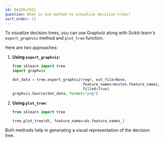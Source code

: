 ```yaml
---
id: 04109cf821
question: What is one method to visualize decision trees?
sort_order: 13
---
```


To visualize decision trees, you can use Graphviz along with Scikit-learn's `export_graphviz` method and `plot_tree` function.

Here are two approaches:

1. **Using `export_graphviz`:**
   ```python
   from sklearn import tree
   import graphviz

   dot_data = tree.export_graphviz(regr, out_file=None,
                                   feature_names=boston.feature_names,
                                   filled=True)
   graphviz.Source(dot_data, format="png")
   ```

2. **Using `plot_tree`:**
   ```python
   from sklearn import tree
   
   tree.plot_tree(dt, feature_names=dv.feature_names_)
   ```

Both methods help in generating a visual representation of the decision tree.